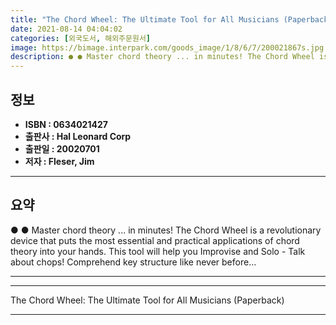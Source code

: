 ```yaml
---
title: "The Chord Wheel: The Ultimate Tool for All Musicians (Paperback)"
date: 2021-08-14 04:04:02
categories: [외국도서, 해외주문원서]
image: https://bimage.interpark.com/goods_image/1/8/6/7/200021867s.jpg
description: ● ● Master chord theory ... in minutes! The Chord Wheel is a revolutionary device that puts the most essential and practical applications of chord theory into
---
```


## **정보**

- **ISBN : 0634021427**
- **출판사 : Hal Leonard Corp**
- **출판일 : 20020701**
- **저자 : Fleser, Jim**

------



## **요약**

●  ●  Master chord theory ... in minutes! The Chord Wheel is a revolutionary device that puts the most essential and practical applications of chord theory into your hands. This tool will help you Improvise and Solo - Talk about chops! Comprehend key structure like never before... 

------



------


The Chord Wheel: The Ultimate Tool for All Musicians (Paperback) 

------



